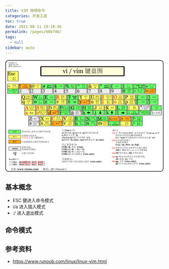 ```yaml
---
title: VIM 简明命令
categories: 开发工具
toc: true
date: 2021-08-11 19:18:36
permalink: /pages/60b746/
tags: 
  - null
sidebar: auto
---
```


![](./vim-commands/vi-vim-cheat-sheet-sch.gif)

## 基本概念

- ESC 健进入命令模式
- i/a 进入插入模式
- :/ 进入退出模式

## 命令模式


## 参考资料

- https://www.runoob.com/linux/linux-vim.html
